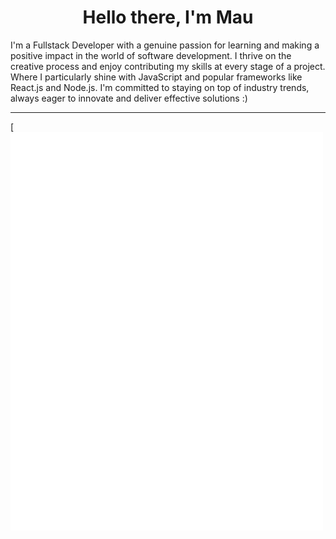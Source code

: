 <h1 align="center">Hello there, I'm Mau </h1>
I'm a Fullstack Developer with a genuine passion for learning and making a positive impact in the world of software development. I thrive on the creative process and enjoy contributing my skills at every stage of a project. Where I particularly shine with JavaScript and popular frameworks like React.js and Node.js. I'm committed to staying on top of industry trends, always eager to innovate and deliver effective solutions :)

---

[<img align="center" width="500" alt="Data" src="general.svg">



